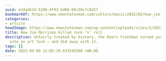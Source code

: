 ```yaml
---
uuid: e1dad52d-5196-4f93-bd60-66c50cfc8d27
bookmarkOf: https://www.newstatesman.com/culture/music/2022/02/how-jim-morrison-killed-rock-n-roll
categories:
- article
headImage: https://www.newstatesman.com/wp-content/uploads/sites/2/2022/02/202207-Jim-Morrison-1038x778.jpg
title: How Jim Morrison killed rock ’n’ roll
description: Unfairly treated by history, the Doors frontman turned youth rebellion
  into an art form – and did away with it.
tags: []
date: 2022-03-09 11:02:29.633545500 +00:00
---
```


